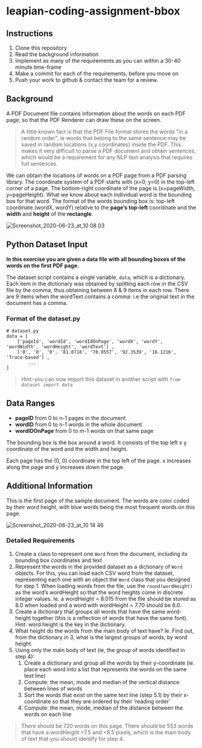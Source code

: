 # leapian-coding-assignment-bbox

## Instructions

1. Clone this repository
2. Read the background information
3. Implement as many of the requirements as you can within a 30-40 minute time-frame
4. Make a commit for each of the requirements, before you move on
5. Push your work to github & contact the team for a review.

## Background

A PDF Document file contains information about the words on each PDF page, so that the PDF Renderer can draw these on the screen.

> A little known fact is that the PDF File format stores the words "in a random order", ie words that belong to the same sentence may be saved in random locations (x,y coordinates) inside the PDF.
> This makes it very difficult to parse a PDF document and obtain sentences, which would be a requirement for any NLP text analysis that requires full sentences.

We can obtain the locations of words on a PDF page from a PDF parsing library. The coordinate system of a PDF starts with (x=0, y=0) in the top-left corner of a page.
The bottom-right coordinate of the page is (x=pageWidth, y=pageHeight).
What we know about each individual word is the bounding box for that word.
The format of the words bounding box is:
top-left coordinate (wordX, wordY) relative to the **page’s top-left** coordinate and the **width** and **height** of the **rectangle**.

![Screenshot_2020-06-23_at_10 08 03](https://user-images.githubusercontent.com/402956/151150665-9595be60-cf59-42e9-af1f-02c07b370eb0.png)

## Python Dataset Input

**In this exercise you are given a data file with all bounding boxes of the words on the first PDF page.**

The dataset script contains a single variable, `data`, which is a dictionary. Each item in the dictionary was obtained by splitting each row in the CSV file by the comma, thus obtaining between 8 & 9 items in each row. There are 9 items when the wordText contains a comma: i.e the original text in the document has a comma.

### Format of the dataset.py

```
# dataset.py
data = [
    ['pageId', 'wordId', 'wordIdOnPage', 'wordX', 'wordY', 'wordWidth', 'wordHeight', 'wordText'] ,
    ['0', '0', '0', '81.0718', '78.9557', '92.3539', '16.1216', 'Trace-based'] ,
		...
]
```

> Hint: you can now import this dataset in another script with `from dataset import data`

## Data Ranges

- **pageID** from 0 to n-1 pages in the document
- **wordID** from 0 to n-1 words in the whole document
- **wordIDOnPage** from 0 to m-1 words on that same page

The bounding box is the box around a word. It consists of the top left x y coordinate of the word and the width and height.

Each page has the (0, 0) coordinate in the top left of the page. x increases along the page and y increases down the page.

## Additional Information

This is the first page of the sample document.
The words are color coded by their word height, with blue words being the most frequent words on this page.

![Screenshot_2020-06-23_at_10 14 46](https://user-images.githubusercontent.com/402956/151151477-ee567ef6-b3d5-4a52-820e-446517da0c4d.png)

### Detailed Requirements

1. Create a class to represent one `Word` from the document, including its bounding box coordinates and text
2. Represent the words in the provided dataset as a dictionary of `Word` objects. For this, you can load each CSV word from the dataset, representing each one with an object the `Word` class that you designed for step 1. When loading words from the file, use the `round(wordHeight)` as the word’s wordHeight so that the word heights come in discrete integer values. Ie. a wordHeight = 8.015 from the file should be stored as 8.0 when loaded and a word with wordHeight = 7.70 should be 8.0.
3. Create a dictionary that groups all words that have the same word-height together (this is a reflection of words that have the same font). Hint: word height is the key in the dictionary.
4. What height do the words from the main body of text have? Ie. Find out, from the dictionary in 3, what is the largest groups of words, by word height.
5. Using only the main body of text (ie, the group of words identified in step 4):
   1. Create a dictionary and group all the words by their y-coordinate (ie. place each word into a list that represents the words on the same text line)
   2. Compute: the mean, mode and median of the vertical distance between lines of words
   3. Sort the words that exist on the same text line (step 5.1) by their x-coordinate so that they are ordered by their ‘reading order’
   4. Compute: the mean, mode, median of the distance between the words on each line

> There should be 720 words on this page. There should be 553 words that have a wordHeight >7.5 and <8.5 pixels, which is the main body of text that you should identify for step 4.
